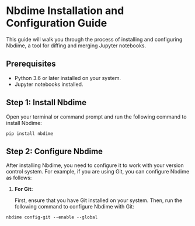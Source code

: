 # Nbdime Installation and Configuration Guide

This guide will walk you through the process of installing and configuring Nbdime, a tool for diffing and merging Jupyter notebooks.

## Prerequisites

- Python 3.6 or later installed on your system.
- Jupyter notebooks installed.

## Step 1: Install Nbdime

Open your terminal or command prompt and run the following command to install Nbdime:

  ` pip install nbdime `


## Step 2: Configure Nbdime

After installing Nbdime, you need to configure it to work with your version control system. For example, if you are using Git, you can configure Nbdime as follows:

1. **For Git:**

   First, ensure that you have Git installed on your system. Then, run the following command to configure Nbdime with Git:

  ` nbdime config-git --enable --global `
  

